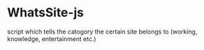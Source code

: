 WhatsSite-js
============

script which tells the catogory the certain site belongs to (working, knowledge, entertainment etc.)

